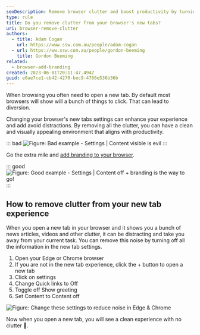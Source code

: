 ```yaml
---
seoDescription: Remove browser clutter and boost productivity by turning off unnecessary new tab features.
type: rule
title: Do you remove clutter from your browser's new tabs?
uri: browser-remove-clutter
authors:
  - title: Adam Cogan
    url: https://www.ssw.com.au/people/adam-cogan
  - url: https://ww.ssw.com.au/people/gordon-beeming
    title: Gordon Beeming
related:
  - browser-add-branding
created: 2023-06-01T20:11:47.494Z
guid: e0ae7ce1-cb42-4270-bec9-4766e536b36b
---
```


When browsing you often need to open a new tab. By default most browsers will show will a bunch of things to click. That can lead to diversion.

Changing your browser's new tabs settings can enhance your experience and add avoid distractions. By removing all the clutter, you can have a clean and visually appealing environment that aligns with productivity.

<!--endintro-->

::: bad
![Figure: Bad example - Settings | Content visible is evil](microsoftteams-image-4-.png)
:::

Go the extra mile and [add branding to your browser](/browser-add-branding).

::: good
![Figure: Good example - Settings | Content off + branding is the way to go!](browser-background-image-set.jpg)
:::

## How to remove clutter from your new tab experience

When you open a new tab in your browser and it shows you a bunch of news articles, videos and other clutter, it can be distracting and take you away from your current task. You can remove this noise by turning off all the information in the new tab settings.

1. Open your Edge or Chrome browser
2. If you are not in the new tab experience, click the + button to open a new tab
3. Click on settings
4. Change Quick links to Off
5. Toggle off Show greeting
6. Set Content to Content off

![Figure: Change these settings to reduce noise in Edge & Chrome](toggle-settings-for-less-clutter.jpg)

Now when you open a new tab, you will see a clean experience with no clutter 🤩.

